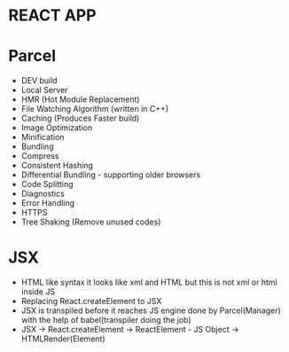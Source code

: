 # REACT APP


# Parcel
- DEV build
- Local Server
- HMR (Hot Module Replacement)
- File Watching Algorithm (written in C++)
- Caching (Produces Faster build)
- Image Optimization
- Minification
- Bundling
- Compress
- Consistent Hashing
- Differential Bundling - supporting older browsers
- Code Splitting
- Diagnostics
- Error Handling 
- HTTPS
- Tree Shaking (Remove unused codes)

# JSX

- HTML like syntax it looks like xml and HTML but this is not xml or html inside JS
- Replacing React.createElement to JSX
- JSX is transpiled before it reaches JS engine done by Parcel(Manager) with the help of babel(transpiler doing the job)
- JSX -> React.createElement -> ReactElement - JS Object -> HTMLRender(Element)